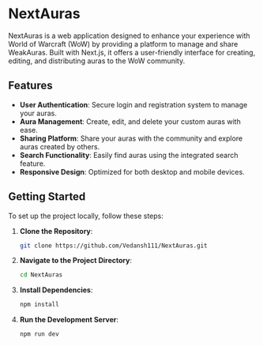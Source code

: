 # NextAuras

NextAuras is a web application designed to enhance your experience with World of Warcraft (WoW) by providing a platform to manage and share WeakAuras. Built with Next.js, it offers a user-friendly interface for creating, editing, and distributing auras to the WoW community.

## Features

- **User Authentication**: Secure login and registration system to manage your auras.
- **Aura Management**: Create, edit, and delete your custom auras with ease.
- **Sharing Platform**: Share your auras with the community and explore auras created by others.
- **Search Functionality**: Easily find auras using the integrated search feature.
- **Responsive Design**: Optimized for both desktop and mobile devices.

## Getting Started

To set up the project locally, follow these steps:

1. **Clone the Repository**:

   ```bash
   git clone https://github.com/Vedansh111/NextAuras.git


2. **Navigate to the Project Directory**:

   ```bash
   cd NextAuras


3. **Install Dependencies**:

   ```bash
   npm install

4. **Run the Development Server**:

   ```bash
   npm run dev  
